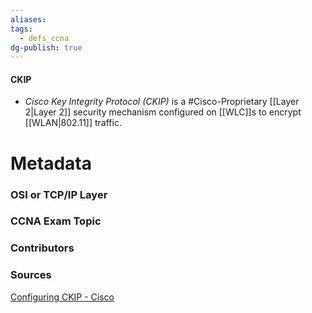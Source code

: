 ```yaml
---
aliases: 
tags:
  - defs_ccna
dg-publish: true
---
```

#### CKIP
-  *Cisco Key Integrity Protocol (CKIP)* is a #Cisco-Proprietary  [[Layer 2|Layer 2]] security mechanism configured on [[WLC]]s to encrypt [[WLAN|802.11]] traffic.








# Metadata
### OSI or TCP/IP Layer

### CCNA Exam Topic

### Contributors

### Sources
[Configuring CKIP - Cisco](https://www.cisco.com/c/en/us/td/docs/wireless/controller/7-4/configuration/guides/consolidated/b_cg74_CONSOLIDATED/m_configuring_ckip.pdf)
